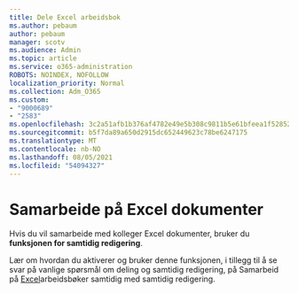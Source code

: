 ```yaml
---
title: Dele Excel arbeidsbok
ms.author: pebaum
author: pebaum
manager: scotv
ms.audience: Admin
ms.topic: article
ms.service: o365-administration
ROBOTS: NOINDEX, NOFOLLOW
localization_priority: Normal
ms.collection: Adm_O365
ms.custom:
- "9000689"
- "2583"
ms.openlocfilehash: 3c2a51afb1b376af4782e49e5b308c9811b5e61bfeea1f52852a79178e818968
ms.sourcegitcommit: b5f7da89a650d2915dc652449623c78be6247175
ms.translationtype: MT
ms.contentlocale: nb-NO
ms.lasthandoff: 08/05/2021
ms.locfileid: "54094327"
---
```

# <a name="collaborate-on-excel-documents"></a>Samarbeide på Excel dokumenter

Hvis du vil samarbeide med kolleger Excel dokumenter, bruker du **funksjonen for samtidig redigering**. 

Lær om hvordan du aktiverer og bruker denne funksjonen, i tillegg til å se svar på vanlige spørsmål om deling og samtidig redigering, på Samarbeid på [Excel](https://support.office.com/article/7152aa8b-b791-414c-a3bb-3024e46fb104)arbeidsbøker samtidig med samtidig redigering.
